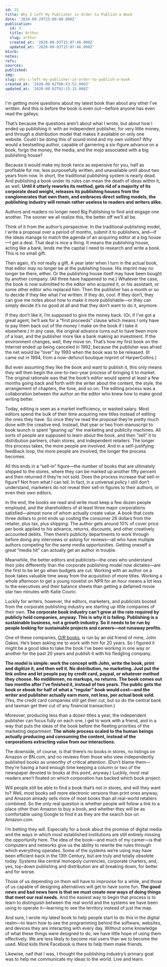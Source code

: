```yaml
---
id: 22
title: Why I Left My Publisher in Order to Publish a Book
date: '2010-09-29T23:00:00.000Z'
publication:
  id: 3
  title: Arthur
  slug: arthur
  created_at: '2020-08-03T15:07:46.000Z'
  updated_at: '2020-08-03T15:07:46.000Z'
blurb: 
notes: 
refs: 
sources: 
published: 
img: 
slug: why-i-left-my-publisher-in-order-to-publish-a-book
created_at: '2020-08-02T00:43:52.000Z'
updated_at: '2020-08-02T02:15:15.000Z'
---
```

I'm getting more questions about my latest book than about any other I’ve written. And this is before the book is even out—before anyone has even read the galleys.

That’s because the questions aren’t about what I wrote, but about how I ended up publishing it: with an independent publisher, for very little money, and through a distribution model that makes it available on only one website. Could I be doing this of sound mind and my own volition? Why would a bestselling author, capable of garnering a six-figure advance on a book, forgo the money, the media, and the mojo associated with a big publishing house?

Because it would make my book twice as expensive for you, half as profitable for me, less purposefully written, and unavailable until about two years from now. In short, the traditional publishing system is nearly dead. And publishing a book under its rules can mean the death of ideas within it, as well. **Until it utterly reworks its method, gets rid of a majority of its corporate dead weight, releases its publishing houses from the conglomerates that own them, and embraces direct selling models, the publishing industry will remain rather useless to readers and writers alike.**

Authors and readers no longer need Big Publishing to find and engage one another. The sooner we all realize this, the better off we’ll all be.

Think of it from the author’s perspective. In the traditional publishing model, I write a proposal over a period of months, submit it to publishers, and—if the ideas manage to match the agenda of an acquiring editor at a big house—I get a deal. That deal is nice a thing. It means the publishing house, acting like a bank, lends me the capital I need to research and write a book. This is no small gift.

Then again, it’s not really a gift. A year later when I turn in the actual book, that editor may no longer be at the publishing house. His imprint may no longer be there, either. Or the publishing house itself may have been bought by another company. (All three have happened to me.) Whatever the case, the book is now submitted to the editor who acquired it, or his assistant, or some other editor who replaced him. Then the publisher has a month or so to decide if they like what I’ve written. If they do, cool. If they don’t, they can give me notes about how to make it more publishable—or they can simply decide it’s no good at all and that they don’t want to do it, anymore.

If they don’t like it, I’m supposed to give the money back. (Or, if I’ve got a great agent, he’ll ask for a “first proceeds” clause which means I only have to pay them back out of the money I make on the book if I take it elsewhere.) In any case, the original advance turns out to have been more of a loan, and the publisher more like a bank making an investment. If the environment changes, well, they move on. That’s how my first book on the Internet ended up being canceled in 1992, because the publisher was afraid the net would be “over” by 1993 when the book was to be released. (It came out in 1994, from a now-defunct boutique imprint of HarperCollins.)

But even assuming they like the book and want to publish it, this only means they will then begin the one-to-two-year process of bringing it to market. The original rationale was that the book’s editor would spend at least a few months going back and forth with the writer about the content, the style, the arrangement of chapters, the tone, and so on. The editing process was a collaboration between the author an the editor who knew how to make good writing better.

Today, editing is seen as a market inefficiency, or wasted salary. Most editors spend the bulk of their time acquiring new titles instead of editing the ones they have. So once they’ve read the proposal they’re pretty much done with the creative end. Instead, that year or two from manuscript to book launch is spent “gearing up” the marketing and publicity machines. All sorts of people are supposed to learn about the book, and then “sell” it to distribution partners, chain stores, and independent retailers. The longer this process takes, the more people are involved. And in a self-justifying feedback loop, the more people are involved, the longer the process becomes.

All this ends in a “sell-in” figure—the number of books that are ultimately shipped to the stores, where they can be marked up another fifty percent and then returned if they’re not sold. Does the process increase that sell-in figure? Not from what I can tell. In fact, in a universal policy I still don’t understand, marketers do not reveal their sell-in figures to their authors, or even their own editors.

In the end, the books we read and write must keep a few dozen people employed, and the shareholders of at least three major corporations satisfied—almost none of whom actually create value. A book that costs three dollars to print ends up costing the consumer 28 dollars from the retailer, plus tax, plus shipping. The author gets around 10% of cover price per book applied to his advance, returns, discounts, and other creatively accounted debits. Then there’s publicity departments to work through before doing any interviews or asking for reviews—all who have multiple authors competing for the same media opportunities. Getting oneself a great “media hit” can actually get an author in trouble.

Meanwhile, the better editors and publicists—the ones who understand their jobs differently than the corporate publishing model now dictates—are the first to be let go when budgets are cut. Working with an author on a book takes valuable time away from the acquisition of more titles. Working a whole afternoon to get a young novelist on NPR for an hour means a lot less to the executives and their balance sheets than getting a defamed movie star two minutes with Katie Couric.

Luckily for writers, however, the editors, marketers, and publicists booted from the corporate publishing industry are starting up little companies of their own. **The corporate book industry can’t grow at the rate required by publicly held companies, anyway. This is why it is failing. Publishing is a sustainable business, not a growth industry. So it needs to be run by people looking for sustainable projects and careers—not runaway profits.**

One of these companies, [O/R books](http://orbooks.com), is run by an old friend of mine, John Oakes. He’s been asking me to work with him for 20 years. So I figured it might be a good idea to take the book I’ve been working in one way or another for the past 20 years and publish it with his fledgling company.

**The model is simple: work the concept with John, write the book, print and digitize it, and then sell it. No distribution, no marketing. Just put the link online and let people pay by credit card, paypal, or whatever method they choose. No middlemen, no markups, no returns. The book comes out two months after I’ve finished it, instead of two years. The public gets the book or ebook for half of what a “regular” book would cost—and the writer and publisher actually earn more, not less, per actual book sold.** (Yes, the credit card companies still get their cut, but so do the central bank and taxman get their cut of any financial transaction.)

Moreover, producing less than a dozen titles a year, the independent publisher can focus fully on each one. I get to work with a friend, and in a way that puts the ideas of the book before the fleeting priorities of the marketing department. **The whole process scaled to the human beings actually producing and consuming the content, instead of the corporations extracting value from our interactions.**

The downside, of course, is that there’s no books in stores, no listings on Amazon or BN.com, and no reviews from those who view independently published books as unworthy of critical attention. (Don’t blame them—they’re having a hard enough time keeping a column or two of the newspaper devoted to books at this point, anyway.) Luckily, most real readers aren’t fixated on which corporation has backed which book project.

Will people still be able to find a book that’s not in stores, and will they want to? Well, most books sell more electronic versions than print ones anyway, and Amazon already sells more of most books than all real-world retailers combined. So the only real question is whether people will follow a link to a place other than Amazon to buy a book, and whether they will be as comfortable using Google to find it as they are the search box on Amazon.com.

I’m betting they will. Especially for a book about the promise of digital media and the ways in which most established institutions are still entirely missing the opportunity here. The idea of the book—and much of my career—is that computers and networks give us the ability to rewrite the rules through which everything operates. Some of the systems we’re using may have been efficient back in the 13th Century, but are truly and totally obsolete today. Systems like central monopoly currencies, corporate charters, and, yes, top-down publishing and distribution are all breaking down, for better and for worse.

Those of us depending on them will have to improvise for a while, and those of us capable of designing alternatives will get to have some fun. **The good news and bad news here is that we must create new ways of doing things that meet our real needs.** And the easiest way to begin that process is to learn to distinguish between the real world and the systems we have been using to operate it—learning to see the territory instead of just the map.

And sure, I wrote my latest book to help people start to do this in the digital realm—to learn how to see the programming behind the software, websites, and devices they are interacting with every day. Without some knowledge of what these things were designed to do, we have little hope of using them effectively. We are less likely to become real users than we to become the used. Most kids think Facebook is there to help them make friends.

Likewise, naif that I was, I thought the publishing industry’s primary goal was to help me communicate my ideas to the world. Live and learn.
